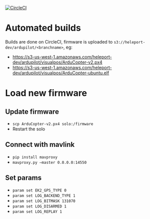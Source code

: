 [![CircleCI](https://circleci.com/gh/heleport/ardupilot/tree/visualpos.svg?style=svg)](https://circleci.com/gh/heleport/ardupilot/tree/visualpos)

# Automated builds

Builds are done on CircleCI, firmware is uploaded to `s3://heleport-dev/ardupilot/<branchname>`, eg:
* https://s3-us-west-1.amazonaws.com/heleport-dev/ardupilot/visualpos/ArduCopter-v2.px4
* https://s3-us-west-1.amazonaws.com/heleport-dev/ardupilot/visualpos/ArduCopter-ubuntu.elf

# Load new firmware

## Update firmware

* `scp ArduCopter-v2.px4 solo:/firmware`
* Restart the solo

## Connect with mavlink

* `pip install mavproxy`
* `mavproxy.py —master 0.0.0.0:14550`

## Set params

* `param set EK2_GPS_TYPE 0`
* `param set LOG_BACKEND_TYPE 1`
* `param set LOG_BITMASK 131070`
* `param set LOG_DISARMED 1`
* `param set LOG_REPLAY 1`
